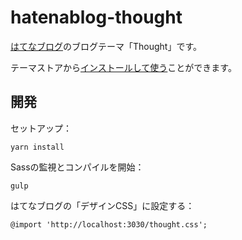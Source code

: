 # hatenablog-thought

[はてなブログ](https://hatenablog.com/)のブログテーマ「Thought」です。

テーマストアから[インストールして使う](http://blog.hatena.ne.jp/-/store/theme/17680117126965268278)ことができます。

## 開発

セットアップ：

```
yarn install
```

Sassの監視とコンパイルを開始：

```
gulp
```

はてなブログの「デザインCSS」に設定する：

```
@import 'http://localhost:3030/thought.css';

```
